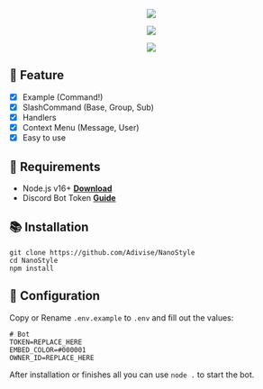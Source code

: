 <p align="center">
<img src="https://capsule-render.vercel.app/api?type=waving&color=gradient&height=200&section=header&text=NanoStyle&fontSize=80&fontAlignY=35&animation=twinkling&fontColor=gradient"/> </a> 
</p>

<p align="center"> 
  <a href="https://discord.gg/SNG3dh3MbR" target="_blank"> <img src="https://discordapp.com/api/guilds/903043706410643496/widget.png?style=banner2"/> </a> 
</p>

<p align="center"> 
  <a href="https://ko-fi.com/nanotect" target="_blank"> <img src="https://ko-fi.com/img/githubbutton_sm.svg"/> </a> 
</p>

## 📑 Feature
- [x] Example (Command!)
- [x] SlashCommand (Base, Group, Sub)
- [x] Handlers
- [x] Context Menu (Message, User)
- [x] Easy to use

## 📎 Requirements

- Node.js v16+ **[Download](https://nodejs.org/en/download/)**
- Discord Bot Token **[Guide](https://discordjs.guide/preparations/setting-up-a-bot-application.html#creating-your-bot)**


## 📚 Installation

```
git clone https://github.com/Adivise/NanoStyle
cd NanoStyle
npm install
```


## 📄 Configuration

Copy or Rename `.env.example` to `.env` and fill out the values:

```.env
# Bot
TOKEN=REPLACE_HERE
EMBED_COLOR=#000001
OWNER_ID=REPLACE_HERE
```

After installation or finishes all you can use `node .` to start the bot.
